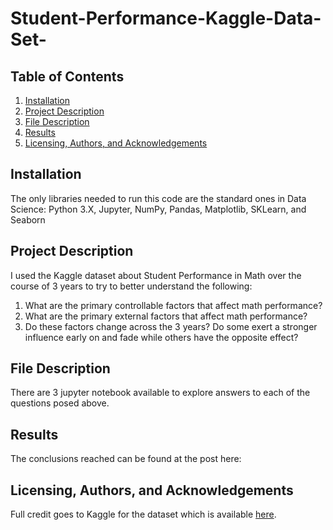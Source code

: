 # Student-Performance-Kaggle-Data-Set-

## Table of Contents
1. [Installation](https://github.com/jselbaz/Student-Performance-Kaggle-Data-Set-/blob/main/README.md#Installation)
3. [Project Description](https://github.com/jselbaz/Student-Performance-Kaggle-Data-Set-/blob/main/README.md#Project-Description)
4. [File Description](https://github.com/jselbaz/Student-Performance-Kaggle-Data-Set-/blob/main/README.md#File-Description)
5. [Results](https://github.com/jselbaz/Student-Performance-Kaggle-Data-Set-/blob/main/README.md#Results)
6. [Licensing, Authors, and Acknowledgements](https://github.com/jselbaz/Student-Performance-Kaggle-Data-Set-/blob/main/README.md#Licensing,-Authors,-and-Acknowledgments)

## Installation
The only libraries needed to run this code are the standard ones in Data Science: Python 3.X, Jupyter, NumPy, Pandas, Matplotlib, SKLearn, and Seaborn

## Project Description
I used the Kaggle dataset about Student Performance in Math over the course of 3 years to try to better understand the following:
  1. What are the primary controllable factors that affect math performance?
  2. What are the primary external factors that affect math performance?
  3. Do these factors change across the 3 years? Do some exert a stronger influence early on and fade while others have the opposite effect? 

## File Description
There are 3 jupyter notebook available to explore answers to each of the questions posed above.

## Results
The conclusions reached can be found at the post here: 

## Licensing, Authors, and Acknowledgements
Full credit goes to Kaggle for the dataset which is available [here](https://www.kaggle.com/impapan/student-performance-data-set).
